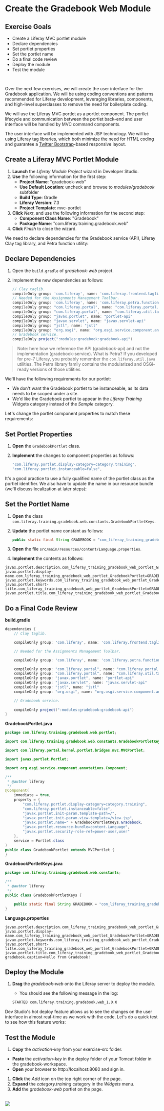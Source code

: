 # Create the Gradebook Web Module

<div class="ahead">

## Exercise Goals

- Create a Liferay MVC portlet module
- Declare dependencies
- Set portlet properties
- Set the portlet name
- Do a final code review
- Deploy the module
- Test the module

</div>

<br />

Over the next few exercises, we will create the user interface for the Gradebook application. We will be using coding conventions and patterns recommended for Liferay development, leveraging libraries, components, and high-level superclasses to remove the need for boilerplate coding.

We will use the Liferay MVC portlet as a portlet component. The portlet lifecycle and communication between the portlet back-end and user interface will be handled by MVC command components.

The user interface will be implemented with JSP technology. We will be using Liferay tag libraries, which both minimize the need for HTML coding and guarantee a [Twitter Bootstrap](https://getbootstrap.com/)-based responsive layout.

<div class="page"></div>

## Create a Liferay MVC Portlet Module
1. **Launch** the *Liferay Module Project* wizard in Developer Studio.
1. **Use** the following information for the first step:
	* __Project Name__: "gradebook-web"
	* __Use Default Location__: uncheck and browse to *modules/gradebook* subfolder
	* __Build Type__: Gradle
	* __Liferay Version__: 7.3
	* __Project Template__: mvc-portlet
1. **Click** *Next*, and use the following information for the second step:
	* __Component Class Name__: "Gradebook"
	* __Package Name__: "com.liferay.training.gradebook.web"
1. **Click** *Finish* to close the wizard.

We need to declare dependencies for the Gradebook service (API), Liferay Clay tag library, and Petra function utility:

## Declare Dependencies
1. Open the `build.gradle` of *gradebook-web* project.
1. Implement the new dependencies as follows:

	```groovy
	// Clay taglib.
	compileOnly group: 'com.liferay', name: 'com.liferay.frontend.taglib.clay'
	// Needed for the Assignments Management Toolbar.
	compileOnly group: 'com.liferay', name: 'com.liferay.petra.function'
	compileOnly group: "com.liferay.portal", name: "com.liferay.portal.kernel"
	compileOnly group: "com.liferay.portal", name: "com.liferay.util.taglib"
	compileOnly group: "javax.portlet", name: "portlet-api"
	compileOnly group: "javax.servlet", name: "javax.servlet-api"
	compileOnly group: "jstl", name: "jstl"
	compileOnly group: "org.osgi", name: "org.osgi.service.component.annotations"
	// Gradebook service.
	compileOnly project(":modules:gradebook:gradebook-api")
	```

> Note: here how we reference the API (gradebook-api) and not the implementation (gradebook-service).
> What is Petra? If you developed for pre-7 Liferay, you probably remember the `com.liferay.util.java` utilities. The Petra library family contains the modularized and OSGi-ready versions of those utilities.

We'll have the following requirements for our portlet:

* We don't want the Gradebook portlet to be instanceable, as its data needs to be scoped under a site.
* We'd like the Gradebook portlet to appear in the *Liferay Training* Widgets category instead of the *Sample* category.

Let's change the portlet component properties to match these requirements:

## Set Portlet Properties
1. **Open** the `GradebookPortlet` class.
1. **Implement** the changes to component properties as follows:

	```java
	"com.liferay.portlet.display-category=category.training",
	"com.liferay.portlet.instanceable=false",
	```

It's a good practice to use a fully qualified name of the portlet class as the portlet identifier. We also have to update the name in our resource bundle (we'll discuss localization at later steps):

## Set the Portlet Name
1. **Open** the class `com.liferay.training.gradebook.web.constants.GradebookPortletKeys`.
1. **Update** the portlet name constant as follows:

	```java
	public static final String GRADEBOOK = "com_liferay_training_gradebook_web_portlet_GradebookPortlet";
	```

1. **Open** the file `src/main/resources/content/Language.properties`.
1. **Implement** the contents as follows:

```properties
javax.portlet.description.com_liferay_training_gradebook_web_portlet_GradebookPortlet=GRADEBOOK 
javax.portlet.display-name.com_liferay_training_gradebook_web_portlet_GradebookPortlet=GRADEBOOK
javax.portlet.keywords.com_liferay_training_gradebook_web_portlet_GradebookPortlet=GRADEBOOK
javax.portlet.short-title.com_liferay_training_gradebook_web_portlet_GradebookPortlet=GRADEBOOK
javax.portlet.title.com_liferay_training_gradebook_web_portlet_GradebookPortlet=GRADEBOOK
```

<div class="page">

## Do a Final Code Review

**build.gradle**
```groovy
dependencies {
	// Clay taglib.

	compileOnly group: 'com.liferay', name: 'com.liferay.frontend.taglib.clay'

	// Needed for the Assignments Management Toolbar.

	compileOnly group: 'com.liferay', name: 'com.liferay.petra.function'

	compileOnly group: "com.liferay.portal", name: "com.liferay.portal.kernel"
	compileOnly group: "com.liferay.portal", name: "com.liferay.util.taglib"
	compileOnly group: "javax.portlet", name: "portlet-api"
	compileOnly group: "javax.servlet", name: "javax.servlet-api"
	compileOnly group: "jstl", name: "jstl"
	compileOnly group: "org.osgi", name: "org.osgi.service.component.annotations"

	// Gradebook service.
	
	compileOnly project(":modules:gradebook:gradebook-api")
}
```	

<div class="page"></div>

**GradebookPortlet.java**
```java
package com.liferay.training.gradebook.web.portlet;

import com.liferay.training.gradebook.web.constants.GradebookPortletKeys;

import com.liferay.portal.kernel.portlet.bridges.mvc.MVCPortlet;

import javax.portlet.Portlet;

import org.osgi.service.component.annotations.Component;

/**
 * @author liferay
 */
@Component(
	immediate = true,
	property = {
		"com.liferay.portlet.display-category=category.training",
		"com.liferay.portlet.instanceable=false",
		"javax.portlet.init-param.template-path=/",
		"javax.portlet.init-param.view-template=/view.jsp",
		"javax.portlet.name=" + GradebookPortletKeys.Gradebook,
		"javax.portlet.resource-bundle=content.Language",
		"javax.portlet.security-role-ref=power-user,user"
	},
	service = Portlet.class
)
public class GradebookPortlet extends MVCPortlet {
}
```

<div class="page"></div>

**GradebookPortletKeys.java**
```java
package com.liferay.training.gradebook.web.constants;

/**
 * @author liferay
 */
public class GradebookPortletKeys {

	public static final String GRADEBOOK = "com_liferay_training_gradebook_web_portlet_GradebookPortlet";
}
```

**Language.properties**
```properties
javax.portlet.description.com_liferay_training_gradebook_web_portlet_GradebookPortlet=GRADEBOOK
javax.portlet.display-name.com_liferay_training_gradebook_web_portlet_GradebookPortlet=GRADEBOOK
javax.portlet.keywords.com_liferay_training_gradebook_web_portlet_GradebookPortlet=GRADEBOOK
javax.portlet.short-title.com_liferay_training_gradebook_web_portlet_GradebookPortlet=GRADEBOOK
javax.portlet.title.com_liferay_training_gradebook_web_portlet_GradebookPortlet=GRADEBOOK
gradebook.caption=Hello from Gradebook!
```
	
## Deploy the Module
1. **Drag** the *gradebook-web* onto the Liferay server to deploy the module. 
	* You should see the following message in the log:

	```bash
	STARTED com.liferay.training.gradebook.web_1.0.0
	```

Dev Studio's hot deploy feature allows us to see the changes on the user interface in almost real-time as we work with the code. Let's do a quick test to see how this feature works:

<div class="page"></div>

## Test the Module
1. **Copy** the _activation-key_ from your exercise-src folder.
* **Paste** the _activation-key_ in the deploy folder of your Tomcat folder in the gradebook-workspace.
* **Open** your browser to http://localhost:8080 and sign in.
1. **Click** the *Add* icon on the top right corner of the page.
1. **Expand** the *category.training* category in the *Widgets* menu.
1. **Add** the *gradebook-web* portlet on the page.

<br />

<img src="images/gradebook_web_on_a_page.png" style="max-height:100%;" />
